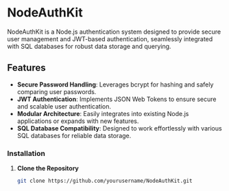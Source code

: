 # NodeAuthKit

NodeAuthKit is a Node.js authentication system designed to provide secure user management and JWT-based authentication, seamlessly integrated with SQL databases for robust data storage and querying.

## Features

- **Secure Password Handling**: Leverages bcrypt for hashing and safely comparing user passwords.
- **JWT Authentication**: Implements JSON Web Tokens to ensure secure and scalable user authentication.
- **Modular Architecture**: Easily integrates into existing Node.js applications or expands with new features.
- **SQL Database Compatibility**: Designed to work effortlessly with various SQL databases for reliable data storage.

### Installation

1. **Clone the Repository**
   ```bash
   git clone https://github.com/yourusername/NodeAuthKit.git
